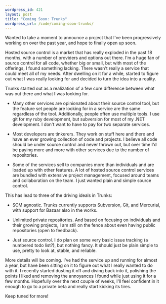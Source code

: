 ```yaml
--- 
wordpress_id: 421
layout: post
title: "Coming Soon: Trunks"
wordpress_url: /code/coming-soon-trunks/
---
```


<p>Wanted to take a moment to announce a project that I've been progressively working on over the past year, and hope to finally open up soon.</p>
<p>Hosted source control is a market that has really exploded in the past 18 months, with a number of providers and options out there.  I'm a huge fan of source control for all code, whether big or small, but with most of the offerings, I found something lacking.  There wasn't really a service that could meet all of my needs.  After dwelling on it for a while, started to figure out what I was really looking for and decided to turn the idea into a reality.</p>
<p>Trunks started out as a realization of a few core difference between what was out there and what I was looking for.</p>
<ul>
    <li>Many other services are opinionated about their source control tool, but the feature set people are looking for in a service are the same regardless of the tool.  Additionally, people often use multiple tools.  I use git for my ruby development, but subversion for most of my .NET development.  I don't want to have to pay for two separate services.</li>
</ul>
<ul>
    <li>Most developers are tinkerers.  They work on stuff here and there and have an ever growing collection of code and projects.  I believe all code should be under source control and never thrown out, but over time I'd be paying more and more with other services due to the number of repositories.</li>
</ul>
<ul>
    <li>Some of the services sell to companies more than individuals and are loaded up with other features.  A lot of hosted source control services are bundled with extensive project management, focused around teams and collaboration on the team.  I just wanted plain and simple source control.</li>
</ul>
<p>This has lead to three of the driving ideals in Trunks:</p>
<ul>
    <li>SCM agnostic.  Trunks currently supports Subversion, Git, and Mercurial, with support for Bazaar also in the works.</li>
</ul>
<ul>
    <li>Unlimited private repositories.  And based on focusing on individuals and their growing projects, I am still on the fence about even having public repositories (open to feedback).</li>
</ul>
<ul>
    <li>Just source control.  I do plan on some very basic issue tracking (a numbered todo list?), but nothing fancy.  It should just be plain simple to use, pretty to look at, stable, and reliable.</li>
</ul>
<p>More details will be coming.  I've had the service up and running for almost a year, but have been sitting on it to figure out what I really wanted to do with it.  I recently started dusting it off and diving back into it, polishing the points I liked and removing the annoyances I found while just using it for a few months.  Hopefully over the next couple of weeks, I'll feel confident in it enough to go to a private beta and really start kicking its tires.</p>
<p>Keep tuned for more!</p>
         
